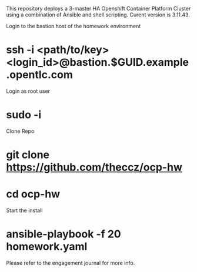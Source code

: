 This repository deploys a 3-master HA Openshift Container Platform Cluster using a combination of Ansible and shell scripting. Curent version is 3.11.43.

Login to the bastion host of the homework environment

# ssh -i <path/to/key> <login_id>@bastion.$GUID.example.opentlc.com

Login as root user

# sudo -i

Clone Repo

# git clone https://github.com/theccz/ocp-hw

# cd ocp-hw

Start the install

# ansible-playbook -f 20 homework.yaml

Please refer to the engagement journal for more info.